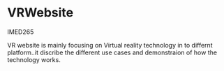 # VRWebsite
IMED265

VR website is mainly focusing on Virtual reality technology in to differnt platform..it discribe the different use cases and demonstraion of how the technology works.